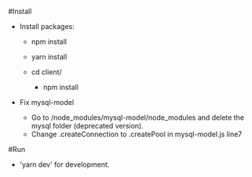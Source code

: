 #Install

- Install packages:
	- npm install
	- yarn install

	- cd client/
		- npm install

- Fix mysql-model
	- Go to /node_modules/mysql-model/node_modules and delete the mysql folder (deprecated version).
	- Change .createConnection to .createPool in mysql-model.js line7

#Run

- 'yarn dev' for development.